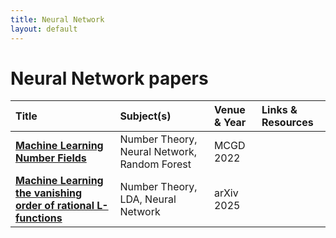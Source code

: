 ```yaml
---
title: Neural Network
layout: default
---
```


# Neural Network papers

| Title | Subject(s) | Venue & Year | Links & Resources |
| :--- | :--- | :--- | :--- |
| **[Machine Learning Number Fields](https://link.intlpress.com/JDetail/1806620813564551169)** | Number Theory, Neural Network, Random Forest | MCGD 2022 |  |
| **[Machine Learning the vanishing order of rational L-functions](https://arxiv.org/abs/2502.10360)** | Number Theory, LDA, Neural Network | arXiv 2025 |  |